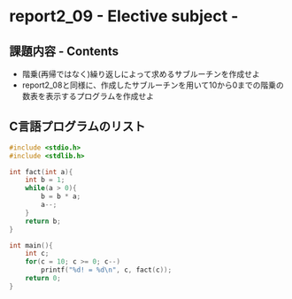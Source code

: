 # report2_09 - Elective subject -

## 課題内容 - Contents
* 階乗(再帰ではなく)繰り返しによって求めるサブルーチンを作成せよ  
* report2_08と同様に、作成したサブルーチンを用いて10から0までの階乗の数表を表示するプログラムを作成せよ  

## C言語プログラムのリスト
```c
#include <stdio.h>
#include <stdlib.h>

int fact(int a){
	int b = 1;
	while(a > 0){
		b = b * a;
		a--;
	}		
	return b;
}

int main(){
	int c;
	for(c = 10; c >= 0; c--)
		printf("%d! = %d\n", c, fact(c));
	return 0;
}
```
